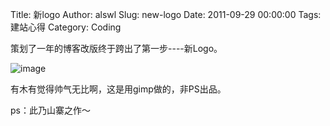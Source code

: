 Title: 新logo
Author: alswl
Slug: new-logo
Date: 2011-09-29 00:00:00
Tags: 建站心得
Category: Coding

策划了一年的博客改版终于跨出了第一步----新Logo。

![image](http://upload.log4d.com/upload_dropbox/201109/d3_128.png)

有木有觉得帅气无比啊，这是用gimp做的，非PS出品。

ps：此乃山寨之作～

